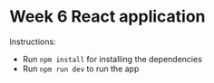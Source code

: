 # Week 6 React application

Instructions:

- Run `npm install` for installing the dependencies
- Run `npm run dev` to run the app
